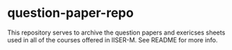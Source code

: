 # question-paper-repo
This repository serves to archive the question papers and exericses sheets used in all of the courses offered in IISER-M. See README for more info.
